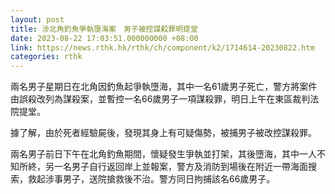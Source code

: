 ```yaml
---
layout: post
title: 涉北角釣魚爭執墮海案　男子被控謀殺罪明提堂
date: 2023-08-22 17:03:51.000000000 +08:00
link: https://news.rthk.hk/rthk/ch/component/k2/1714614-20230822.htm
categories: rthk
---
```


兩名男子星期日在北角因釣魚起爭執墮海，其中一名61歲男子死亡，警方將案件由誤殺改列為謀殺案，並暫控一名66歲男子一項謀殺罪，明日上午在東區裁判法院提堂。

據了解，由於死者經驗屍後，發現其身上有可疑傷勢，被捕男子被改控謀殺罪。

兩名男子前日下午在北角釣魚期間，懷疑發生爭執並打架，其後墮海，其中一人不知所終，另一名男子自行返回岸上並報案，警方及消防到場後在附近一帶海面搜索，救起涉事男子，送院搶救後不治。警方同日拘捕該名66歲男子。
